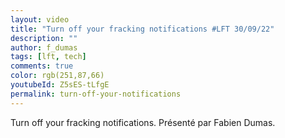 ```yaml
---
layout: video
title: "Turn off your fracking notifications #LFT 30/09/22"
description: ""
author: f_dumas
tags: [lft, tech]
comments: true
color: rgb(251,87,66)
youtubeId: Z5sES-tLfgE
permalink: turn-off-your-notifications
---
```


Turn off your fracking notifications.
Présenté par Fabien Dumas.
